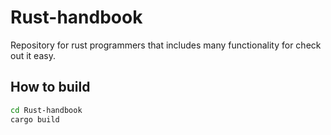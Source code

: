 # Rust-handbook
Repository for rust programmers that includes many functionality for check out it easy.

## How to build ##

```bash
cd Rust-handbook
cargo build
```